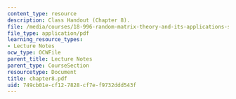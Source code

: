 ```yaml
---
content_type: resource
description: Class Handout (Chapter 8).
file: /media/courses/18-996-random-matrix-theory-and-its-applications-spring-2004/749cb01ecf127828cf7ef9732ddd543f_chapter8.pdf
file_type: application/pdf
learning_resource_types:
- Lecture Notes
ocw_type: OCWFile
parent_title: Lecture Notes
parent_type: CourseSection
resourcetype: Document
title: chapter8.pdf
uid: 749cb01e-cf12-7828-cf7e-f9732ddd543f
---
```

